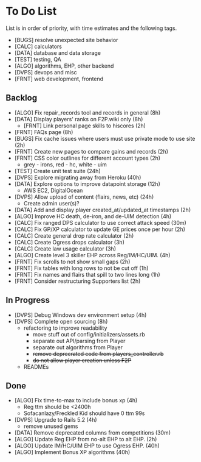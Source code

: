# To Do List

List is in order of priority, with time estimates and the following tags.

* [BUGS] resolve unexpected site behavior
* [CALC] calculators
* [DATA] database and data storage
* [TEST] testing, QA
* [ALGO] algorithms, EHP, other backend
* [DVPS] devops and misc
* [FRNT] web development, frontend

## Backlog

* [ALGO] Fix repair_records tool and records in general (8h)
* [DATA] Display players' ranks on F2P.wiki only (8h)
  * [FRNT] Link personal page skills to hiscores (2h)
* [FRNT] FAQs page (8h)
* [BUGS] Fix cache issues where users must use private mode to use site (2h)
* [FRNT] Create new pages to compare gains and records (2h)
* [FRNT] CSS color outlines for different account types (2h)
  * grey - irons, red - hc, white - uim
* [TEST] Create unit test suite (24h)
* [DVPS] Explore migrating away from Heroku (40h)
* [DATA] Explore options to improve datapoint storage (12h)
  * AWS EC2, DigitalOcean
* [DVPS] Allow upload of content (flairs, news, etc) (24h)
  * Create admin user(s)?
* [DATA] Add and display player created_at/updated_at timestamps (2h)
* [ALGO] Improve HC death, de-iron, and de-UIM detection (4h)
* [CALC] Fix ranged DPS calculator to use correct attack speed (30m)
* [CALC] Fix GP/XP calculator to update GE prices once per hour (2h)
* [CALC] Create general drop rate calculator (2h)
* [CALC] Create Ogress drops calculator (3h)
* [CALC] Create law usage calculator (3h)
* [ALGO] Create level 3 skiller EHP across Reg/IM/HC/UIM. (4h)
* [FRNT] Fix scrolls to not show small gaps (2h)
* [FRNT] Fix tables with long rows to not be cut off (1h)
* [FRNT] Fix names and flairs that spill to two lines long (1h)
* [FRNT] Consider restructuring Supporters list (2h)

## In Progress

* [DVPS] Debug Windows dev environment setup (4h)
* [DVPS] Complete open sourcing (8h)
  * refactoring to improve readability
    * move stuff out of config/initializers/assets.rb
    * separate out API/parsing from Player
    * separate out algorithms from Player
    * ~~remove deprecrated code from players_controller.rb~~
    * ~~do not allow player creation unless F2P~~
  * READMEs

## Done

* [ALGO] Fix time-to-max to include bonus xp (4h)
  * Reg ttm should be <2400h
  * Sofacanlazy/Freckled Kid should have 0 ttm 99s
* [DVPS] Upgrade to Rails 5.2 (4h)
  * remove unused gems
* [DATA] Remove deprecated columns from competitions (30m)
* [ALGO] Update Reg EHP from no-alt EHP to alt EHP. (2h)
* [ALGO] Update IM/HC/UIM EHP to use Ogress EHP. (40h)
* [ALGO] Implement Bonus XP algorithms (40h)
